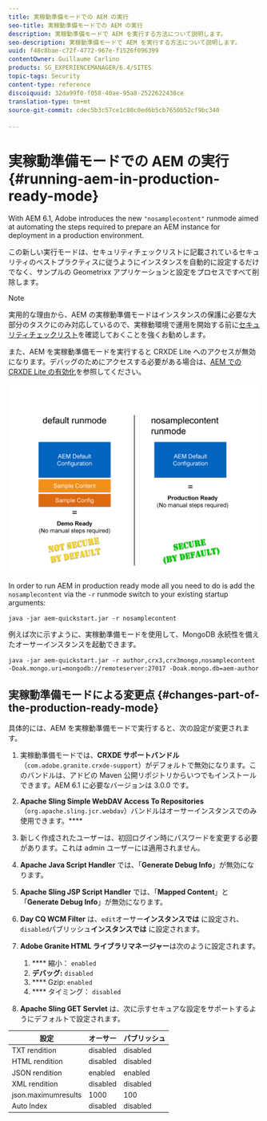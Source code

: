 ```yaml
---
title: 実稼動準備モードでの AEM の実行
seo-title: 実稼動準備モードでの AEM の実行
description: 実稼動準備モードで AEM を実行する方法について説明します。
seo-description: 実稼動準備モードで AEM を実行する方法について説明します。
uuid: f48c8bae-c72f-4772-967e-f1526f096399
contentOwner: Guillaume Carlino
products: SG_EXPERIENCEMANAGER/6.4/SITES
topic-tags: Security
content-type: reference
discoiquuid: 32da99f0-f058-40ae-95a8-2522622438ce
translation-type: tm+mt
source-git-commit: cdec5b3c57ce1c80c0ed6b5cb7650b52cf9bc340

---
```



# 実稼動準備モードでの AEM の実行{#running-aem-in-production-ready-mode}

With AEM 6.1, Adobe introduces the new `"nosamplecontent"` runmode aimed at automating the steps required to prepare an AEM instance for deployment in a production environment.

この新しい実行モードは、セキュリティチェックリストに記載されているセキュリティのベストプラクティスに従うようにインスタンスを自動的に設定するだけでなく、サンプルの Geometrixx アプリケーションと設定をプロセスですべて削除します。

>[!NOTE]
>
>実用的な理由から、AEM の実稼動準備モードはインスタンスの保護に必要な大部分のタスクにのみ対応しているので、実稼動環境で運用を開始する前に[セキュリティチェックリスト](/help/sites-administering/security-checklist.md)を確認しておくことを強くお勧めします。
>
>また、AEM を実稼動準備モードを実行すると CRXDE Lite へのアクセスが無効になります。デバッグのためにアクセスする必要がある場合は、[AEM での CRXDE Lite の有効化](/help/sites-administering/enabling-crxde-lite.md)を参照してください。

![chlimage_1-83](assets/chlimage_1-83.png)

In order to run AEM in production ready mode all you need to do is add the `nosamplecontent` via the `-r` runmode switch to your existing startup arguments:

```shell
java -jar aem-quickstart.jar -r nosamplecontent
```

例えば次に示すように、実稼動準備モードを使用して、MongoDB 永続性を備えたオーサーインスタンスを起動できます。

```shell
java -jar aem-quickstart.jar -r author,crx3,crx3mongo,nosamplecontent -Doak.mongo.uri=mongodb://remoteserver:27017 -Doak.mongo.db=aem-author
```

## 実稼動準備モードによる変更点 {#changes-part-of-the-production-ready-mode}

具体的には、AEM を実稼動準備モードで実行すると、次の設定が変更されます。

1. 実稼動準備モードでは、**CRXDE サポートバンドル**（`com.adobe.granite.crxde-support`）がデフォルトで無効になります。このバンドルは、アドビの Maven 公開リポジトリからいつでもインストールできます。AEM 6.1 に必要なバージョンは 3.0.0 です。

1. **Apache Sling Simple WebDAV Access To Repositories**（`org.apache.sling.jcr.webdav`）バンドルはオーサーインスタンスでのみ使用できます。****

1. 新しく作成されたユーザーは、初回ログイン時にパスワードを変更する必要があります。これは admin ユーザーには適用されません。
1. **Apache Java Script Handler** では、「**Generate Debug Info**」が無効になります。

1. **Apache Sling JSP Script Handler** では、「**Mapped Content**」と「**Generate Debug Info**」が無効になります。

1. **Day CQ WCM Filter** は、`edit`オーサー&#x200B;**インスタンスでは**   に設定され、`disabled`パブリッシュ&#x200B;**インスタンスでは** に設定されます。

1. **Adobe Granite HTML ライブラリマネージャー**&#x200B;は次のように設定されます。

   1. **** 縮小： `enabled`
   1. **デバッグ:** `disabled`
   1. **** Gzip: `enabled`
   1. **** タイミング： `disabled`

1. **Apache Sling GET Servlet** は、次に示すセキュアな設定をサポートするようにデフォルトで設定されます。

| **設定** | **オーサー** | **パブリッシュ** |
|---|---|---|
| TXT rendition | disabled | disabled |
| HTML rendition | disabled | disabled |
| JSON rendition | enabled | enabled |
| XML rendition | disabled | disabled |
| json.maximumresults | 1000 | 100 |
| Auto Index | disabled | disabled |

